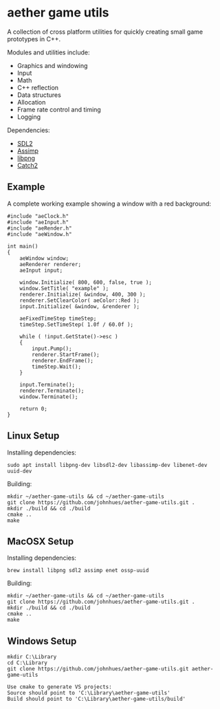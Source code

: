 # aether game utils
A collection of cross platform utilities for quickly creating small game prototypes in C++.

Modules and utilities include:
* Graphics and windowing
* Input
* Math
* C++ reflection
* Data structures
* Allocation
* Frame rate control and timing
* Logging

Dependencies:
* [SDL2](https://www.libsdl.org/)
* [Assimp](https://github.com/assimp/assimp)
* [libpng](http://www.libpng.org/pub/png/)
* [Catch2](https://github.com/catchorg/Catch2)

## Example
A complete working example showing a window with a red background:
```
#include "aeClock.h"
#include "aeInput.h"
#include "aeRender.h"
#include "aeWindow.h"

int main()
{
	aeWindow window;
	aeRenderer renderer;
	aeInput input;
	
	window.Initialize( 800, 600, false, true );
	window.SetTitle( "example" );
	renderer.Initialize( &window, 400, 300 );
	renderer.SetClearColor( aeColor::Red );
	input.Initialize( &window, &renderer );
	
	aeFixedTimeStep timeStep;
	timeStep.SetTimeStep( 1.0f / 60.0f );

	while ( !input.GetState()->esc )
	{
		input.Pump();
		renderer.StartFrame();
		renderer.EndFrame();
		timeStep.Wait();
	}

	input.Terminate();
	renderer.Terminate();
	window.Terminate();

	return 0;
}
```

## Linux Setup
Installing dependencies:
```
sudo apt install libpng-dev libsdl2-dev libassimp-dev libenet-dev uuid-dev
```
Building:
```
mkdir ~/aether-game-utils && cd ~/aether-game-utils
git clone https://github.com/johnhues/aether-game-utils.git .
mkdir ./build && cd ./build
cmake ..
make
```

## MacOSX Setup
Installing dependencies:
```
brew install libpng sdl2 assimp enet ossp-uuid
```
Building:
```
mkdir ~/aether-game-utils && cd ~/aether-game-utils
git clone https://github.com/johnhues/aether-game-utils.git .
mkdir ./build && cd ./build
cmake ..
make
```

## Windows Setup
```
mkdir C:\Library
cd C:\Library
git clone https://github.com/johnhues/aether-game-utils.git aether-game-utils

Use cmake to generate VS projects:
Source should point to 'C:\Library\aether-game-utils'
Build should point to 'C:\Library\aether-game-utils/build'
```
